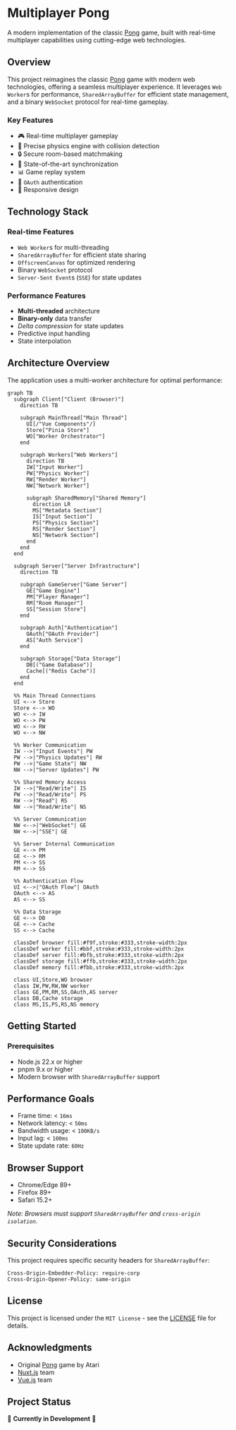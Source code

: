 # Multiplayer Pong

A modern implementation of the classic [Pong] game, built with real-time multiplayer capabilities using cutting-edge web technologies.

## Overview

This project reimagines the classic [Pong] game with modern web technologies, offering a seamless multiplayer experience. It leverages `Web Worker`s for performance, `SharedArrayBuffer` for efficient state management, and a binary `WebSocket` protocol for real-time gameplay.

### Key Features

- 🎮 Real-time multiplayer gameplay
- 🎯 Precise physics engine with collision detection
- 🔒 Secure room-based matchmaking
- 🔄 State-of-the-art synchronization
- 📊 Game replay system
- 🔐 `OAuth` authentication
- 📱 Responsive design

## Technology Stack

<!-- ### Frontend
- **Framework**: [Nuxt.js 3.x](https://nuxt.com/)
- **State Management**: [Pinia](https://pinia.vuejs.org/)
- **Type Safety**: [TypeScript](https://www.typescriptlang.org/) -->

### Real-time Features
- `Web Worker`s for multi-threading
- `SharedArrayBuffer` for efficient state sharing
- `OffscreenCanvas` for optimized rendering
- Binary `WebSocket` protocol
- `Server-Sent Event`s (`SSE`) for state updates

### Performance Features
- **Multi-threaded** architecture
- **Binary-only** data transfer
- *Delta compression* for state updates
- Predictive input handling
- State interpolation

## Architecture Overview

The application uses a multi-worker architecture for optimal performance:

```mermaid
graph TB
  subgraph Client["Client (Browser)"]
    direction TB

    subgraph MainThread["Main Thread"]
      UI[/"Vue Components"/]
      Store["Pinia Store"]
      WO["Worker Orchestrator"]
    end

    subgraph Workers["Web Workers"]
      direction TB
      IW["Input Worker"]
      PW["Physics Worker"]
      RW["Render Worker"]
      NW["Network Worker"]

      subgraph SharedMemory["Shared Memory"]
        direction LR
        MS["Metadata Section"]
        IS["Input Section"]
        PS["Physics Section"]
        RS["Render Section"]
        NS["Network Section"]
      end
    end
  end

  subgraph Server["Server Infrastructure"]
    direction TB

    subgraph GameServer["Game Server"]
      GE["Game Engine"]
      PM["Player Manager"]
      RM["Room Manager"]
      SS["Session Store"]
    end

    subgraph Auth["Authentication"]
      OAuth["OAuth Provider"]
      AS["Auth Service"]
    end

    subgraph Storage["Data Storage"]
      DB[("Game Database")]
      Cache[("Redis Cache")]
    end
  end

  %% Main Thread Connections
  UI <--> Store
  Store <--> WO
  WO <--> IW
  WO <--> PW
  WO <--> RW
  WO <--> NW

  %% Worker Communication
  IW -->|"Input Events"| PW
  PW -->|"Physics Updates"| RW
  PW -->|"Game State"| NW
  NW -->|"Server Updates"| PW

  %% Shared Memory Access
  IW -->|"Read/Write"| IS
  PW -->|"Read/Write"| PS
  RW -->|"Read"| RS
  NW -->|"Read/Write"| NS

  %% Server Communication
  NW <-->|"WebSocket"| GE
  NW <-->|"SSE"| GE

  %% Server Internal Communication
  GE <--> PM
  GE <--> RM
  PM <--> SS
  RM <--> SS

  %% Authentication Flow
  UI <-->|"OAuth Flow"| OAuth
  OAuth <--> AS
  AS <--> SS

  %% Data Storage
  GE <--> DB
  GE <--> Cache
  SS <--> Cache

  classDef browser fill:#f9f,stroke:#333,stroke-width:2px
  classDef worker fill:#bbf,stroke:#333,stroke-width:2px
  classDef server fill:#bfb,stroke:#333,stroke-width:2px
  classDef storage fill:#ffb,stroke:#333,stroke-width:2px
  classDef memory fill:#fbb,stroke:#333,stroke-width:2px

  class UI,Store,WO browser
  class IW,PW,RW,NW worker
  class GE,PM,RM,SS,OAuth,AS server
  class DB,Cache storage
  class MS,IS,PS,RS,NS memory
```

## Getting Started

### Prerequisites
- Node.js 22.x or higher
- pnpm 9.x or higher
- Modern browser with `SharedArrayBuffer` support

<!-- ### Development Setup

1. Clone the repository:
```bash
git clone https://github.com/nandordudas/multiplayer-pong.git
cd multiplayer-pong
```

2. Install dependencies:
```bash
pnpm install
```

3. Start the development server:
```bash
pnpm dev
```

4. Open [https://localhost:3000](https://localhost:3000) in your browser

### Build for Production

```bash
pnpm build
``` -->

<!-- ### Commit Convention

We follow the [Conventional Commits](https://www.conventionalcommits.org/) specification:

- `feat:` New features
- `fix:` Bug fixes
- `docs:` Documentation changes
- `style:` Code style changes (formatting, semicolons, etc.)
- `refactor:` Code refactoring
- `perf:` Performance improvements
- `test:` Adding or modifying tests
- `build:` Build system or external dependency changes
- `ci:` CI configuration changes
- `chore:` Other changes that don't modify src or test files -->

## Performance Goals

- Frame time: < `16ms`
- Network latency: < `50ms`
- Bandwidth usage: < `100KB/s`
- Input lag: < `100ms`
- State update rate: `60Hz`

## Browser Support

- Chrome/Edge 89+
- Firefox 89+
- Safari 15.2+

*Note: Browsers must support `SharedArrayBuffer` and `cross-origin isolation`.*

## Security Considerations

This project requires specific security headers for `SharedArrayBuffer`:

```http
Cross-Origin-Embedder-Policy: require-corp
Cross-Origin-Opener-Policy: same-origin
```

## License

This project is licensed under the `MIT License` - see the [LICENSE](LICENSE) file for details.

## Acknowledgments

- Original [Pong] game by Atari
- [Nuxt.js](https://nuxt.com/) team
- [Vue.js](https://vuejs.org/) team

## Project Status

🚧 **Currently in Development** 🚧

<!-- Check our [project board](https://github.com/nandordudas/multiplayer-pong/projects/1) for current progress and planned features. -->

[Pong]: https://en.wikipedia.org/wiki/Pong
